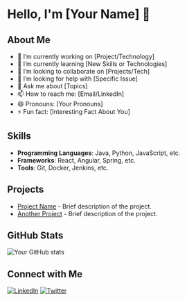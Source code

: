 # Hello, I'm [Your Name] 👋

## About Me
- 🔭 I’m currently working on [Project/Technology]
- 🌱 I’m currently learning [New Skills or Technologies]
- 👯 I’m looking to collaborate on [Projects/Tech]
- 🤔 I’m looking for help with [Specific Issue]
- 💬 Ask me about [Topics]
- 📫 How to reach me: [Email/LinkedIn]
- 😄 Pronouns: [Your Pronouns]
- ⚡ Fun fact: [Interesting Fact About You]

## Skills
- **Programming Languages**: Java, Python, JavaScript, etc.
- **Frameworks**: React, Angular, Spring, etc.
- **Tools**: Git, Docker, Jenkins, etc.

## Projects
- [Project Name](link-to-project) - Brief description of the project.
- [Another Project](link-to-project) - Brief description of the project.

## GitHub Stats
![Your GitHub stats](https://github-readme-stats.vercel.app/api?username=yourusername&show_icons=true&theme=radical)

## Connect with Me
[![LinkedIn](https://img.shields.io/badge/-LinkedIn-blue?style=flat-square&logo=LinkedIn&logoColor=white&link=https://www.linkedin.com/in/yourusername/)](https://www.linkedin.com/in/yourusername/)
[![Twitter](https://img.shields.io/badge/-Twitter-blue?style=flat-square&logo=Twitter&logoColor=white&link=https://twitter.com/yourusername/)](https://twitter.com/yourusername/)
